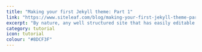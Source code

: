 ```yaml
---
title: "Making your first Jekyll theme: Part 1"
link: "https://www.siteleaf.com/blog/making-your-first-jekyll-theme-part-1/"
excerpt: "By nature, any well structured site that has easily editable content is ‘themeable’ — a layer, or skin, that presents content in the way the owner or creator intended; Jekyll is no different. Pages, posts and any other form of formatted content can be segregated from the templating files."
category: tutorial
icon: tutorial
colour: "#8DCF3F"
---
```

